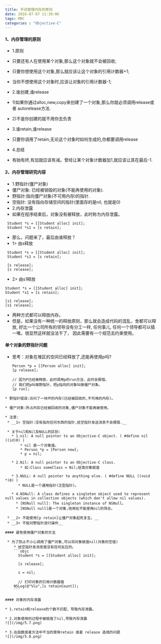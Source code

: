 ```yaml
---
title: 手动管理内存的原则
date: 2016-07-07 11:39:06
tags: MRC
categories : "Objective-C"
---
```


#### 1、内存管理的原则
* 1.原则
 * 只要还有人在使用某个对象,那么这个对象就不会被回收;
 * 只要你想使用这个对象,那么就应该让这个对象的引用计数器+1;
 * 当你不想使用这个对象时,应该让对象的引用计数器-1;

* 2.谁创建,谁release
 * 1)如果你通过alloc,new,copy来创建了一个对象,那么你就必须调用release或者 autorelease方法.
 * 2)不是你创建的就不用你去负责

* 3.谁retain,谁release
 * 只要你调用了retain,无论这个对象时如何生成的,你都要调用release

* 4.总结
 * 有始有终,有加就应该有减。曾经让某个对象计数器加1,就应该让其在最后-1.

#### 2、内存管理研究内容

* 1.野指针(僵尸对象)
 * 僵尸对象: 已经被销毁的对象(不能再使用的对象).
 * 野指针:指向僵尸对象(不可用内存)的指针.
 * 空指针: 没有指向存储空间的指针(里面存的是nil, 也就是0)
* 2.内存泄露
 * 如果在程序结束后，对象没有被释放，此时称为内存泄露。

```
 Student *s = [[Student alloc] init];
 Student *s1 = [s retain];
 ```
* 那么，问题来了，最后由谁释放？
* 1> 由s释放
```
 Student *s = [[Student alloc] init];
 Student *s1 = [s retain];

 [s release];
 [s release];
 ```

* 2> 由s1释放

 ```objc
 Student *s = [[Student alloc] init];
 Student *s1 = [s retain];

 [s1 release];
 [s1 release];

 ```
 * 两种方式都可以释放内存。
 * 但是，如果没有一种统一的释放原则，那么就会造成代码的混乱，舍都可以释放, 好比一个公司所有的领导没有分工一样, 任何事儿, 任何一个领导都可以插一嘴，很显然这样就没法干了， 因此需要有一个规范去约束使用。

#### 单个对象的野指针问题
* 思考：对象在堆区的空间已经释放了,还能再使用p吗?

   ```objc
   Person *p = [[Person alloc] init];
   [p release];

   // 因为P已经被释放，此时调用p的run方法，此时会报错。
   // 我们把p叫做野指针，把p指向的对象叫做僵尸对象。
   [p run];
```
* 野指针错误:访问了一块坏的内存(已经被回收的,不可用的内存)。

* 僵尸对象:所占内存已经被回收的对象,僵尸对象不能再被使用。

* 注意:
 * __1> 空指针:没有指向任何东西的指针,给空指针发送消息不会报错.__

 * 关于nil和Nil及NULL的区别:
   * 1.nil: A null pointer to an Objective-C object. ( #define nil ((id)0) )
       * nil 是一个对象值。
       * Person *p = [Person new];
       * p = nil;

   * 2.Nil: A null pointer to an Objective-C class.
       * 如:Class someClass = Nil;给类对象赋值

   * 3.NULL: A null pointer to anything else. ( #define NULL ((void *)0) )
      * NULL是一个通用指针(泛型指针)。

   * 4.NSNull: A class defines a singleton object used to represent null values in collection objects (which don't allow nil values).
     * [NSNull null]: The singleton instance of NSNull。
     * [NSNull null]是一个对象,他用在不能使用nil的场合。

 * __2> 不能使用[p retain]让僵尸对象起死复生。__
 * __3> 不能对野指针进行操作__

#### 避免使用僵尸对象的方法

 * 为了防止不小心调用了僵尸对象,可以将对象赋值nil(对象的空值)
    * 给空指针发消息是没有任何反应的。
    ```objc
      Student *s = [[Student alloc] init];

      [s release];

      s = nil;

      // 打印对象的引用计数器值
    NSLog(@"%lu",[s retainCount]);
    ```

#### 对象的内存泄露

* 1.retain和release的个数不匹配，导致内存泄露。

* 2.对象使用的过程中被赋值了nil,导致内存泄露
![](/img/5.7.png)

* 3.在函数或者方法中不当的使用retain 或者 release 造成的问题
![](/img/5.8.png)
